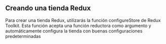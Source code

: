 ## Creando una tienda Redux

Para crear una tienda Redux, utilizarás la función configureStore de Redux Toolkit. Esta función acepta una función reductora como argumento y automáticamente configura la tienda con buenas configuraciones predeterminadas
